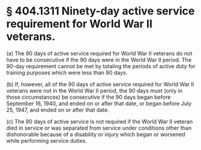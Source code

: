 # § 404.1311   Ninety-day active service requirement for World War II veterans.

(a) The 90 days of active service required for World War II veterans do not have to be consecutive if the 90 days were in the World War II period. The 90-day requirement cannot be met by totaling the periods of active duty for training purposes which were less than 90 days.


(b) If, however, all of the 90 days of active service required for World War II veterans were not in the World War II period, the 90 days must (only in those circumstances) be consecutive if the 90 days began before September 16, 1940, and ended on or after that date, or began before July 25, 1947, and ended on or after that date.


(c) The 90 days of active service is not required if the World War II veteran died in service or was separated from service under conditions other than dishonorable because of a disability or injury which began or worsened while performing service duties.




